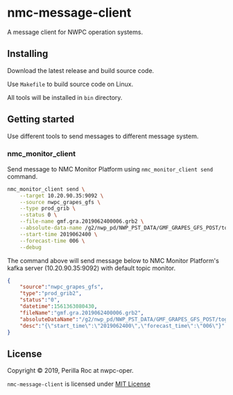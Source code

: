 # nmc-message-client

A message client for NWPC operation systems.

## Installing

Download the latest release and build source code.

Use `Makefile` to build source code on Linux.

All tools will be installed in `bin` directory.

## Getting started

Use different tools to send messages to different message system.

### nmc_monitor_client

Send message to NMC Monitor Platform using `nmc_monitor_client send` command.

```bash
nmc_monitor_client send \
	--target 10.20.90.35:9092 \
	--source nwpc_grapes_gfs \
	--type prod_grib \
	--status 0 \
	--file-name gmf.gra.2019062400006.grb2 \
	--absolute-data-name /g2/nwp_pd/NWP_PST_DATA/GMF_GRAPES_GFS_POST/togrib2/output_togrib2/2019062400/gmf.gra.2019062400006.grb2 \
	--start-time 2019062400 \
	--forecast-time 006 \
	--debug
```

The command above will send message below to NMC Monitor Platform's kafka server (10.20.90.35:9092) 
with default topic monitor.

```json
{
	"source":"nwpc_grapes_gfs",
	"type":"prod_grib2",
	"status":"0",
	"datetime":1561363080430,
	"fileName":"gmf.gra.2019062400006.grb2",
	"absoluteDataName":"/g2/nwp_pd/NWP_PST_DATA/GMF_GRAPES_GFS_POST/togrib2/output_togrib2/2019062400/gmf.gra.2019062400006.grb2",
	"desc":"{\"start_time\":\"2019062400\",\"forecast_time\":\"006\"}"
}
```

## License

Copyright &copy; 2019, Perilla Roc at nwpc-oper.

`nmc-message-client` is licensed under [MIT License](LICENSE)